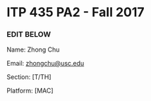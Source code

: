 # ITP 435 PA2 - Fall 2017 #

### EDIT BELOW ###
Name: Zhong Chu

Email: zhongchu@usc.edu

Section: [T/TH]

Platform: [MAC]
